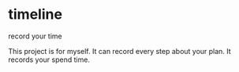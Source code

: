 timeline
========

record your time 


This project is for myself. It can record every step about your plan. It records your spend time.
